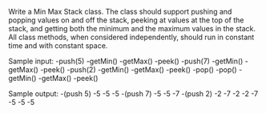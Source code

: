 Write a Min Max Stack class. The class should support pushing and popping values on and off the stack, peeking at values at the top of the stack, and getting both the minimum and the maximum values in the stack. All class methods, when considered independently, should run in constant time and with constant space.

Sample input:
-push(5)
-getMin()
-getMax()
-peek()
-push(7)
-getMin()
-getMax()
-peek()
-push(2)
-getMin()
-getMax()
-peek()
-pop()
-pop()
-getMin()
-getMax()
-peek()

Sample output:
-(push 5)
-5
-5
-5
-(push 7)
-5
-5
-7
-(push 2)
-2
-7
-2
-2
-7
-5
-5
-5
